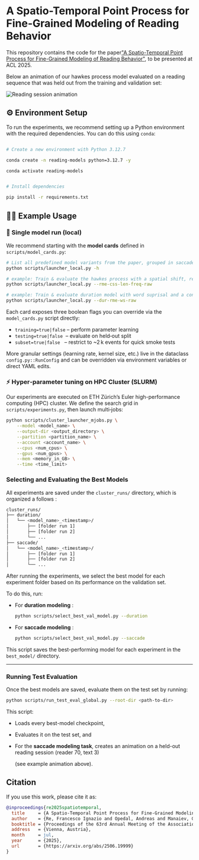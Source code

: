 # A Spatio-Temporal Point Process for Fine-Grained Modeling of Reading Behavior

This repository contains the code for the paper[&#34;A Spatio-Temporal Point Process for Fine-Grained Modeling of Reading Behavior&#34;](https://arxiv.org/abs/2506.19999), to be presented at ACL 2025.

Below an animation of our hawkes process model evaluated on a reading sequence that was held out from the training and validation set:

![Reading session animation](image/held_out_sess.gif)

## ⚙️ Environment Setup

To run the experiments, we recommend setting up a Python environment with the required dependencies. You can do this using `conda`:

```bash

# Create a new environment with Python 3.12.7

conda create -n reading-models python=3.12.7 -y

conda activate reading-models


# Install dependencies

pip install -r requirements.txt
```

## 🧑‍💻 Example Usage

### 🌱 Single model run (local)

We recommend starting with the **model cards** defined in `scripts/model_cards.py`:

```bash
# List all predefined model variants from the paper, grouped in saccade and duration models, on filtered or full (raw) scanpaths
python scripts/launcher_local.py -h

# example: Train & evaluate the hawkes process with a spatial shift, reader specific effects, and word length as predictor on the raw scanpath dataset 
python scripts/launcher_local.py --rme-css-len-freq-raw

# example: Train & evaluate duration model with word suprisal and a convolved past spillover effects
python scripts/launcher_local.py --dur-rme-ws-raw

```

Each card exposes three boolean flags you can override via the `model_cards.py` script directly:

* `training=true|false` – perform parameter learning
* `testing=true|false`  – evaluate on held‑out split
* `subset=true|false`   – restrict to ~2 k events for quick smoke tests

More granular settings (learning rate, kernel size, etc.) live in the dataclass `config.py::RunConfig` and can be overridden via environment variables or direct YAML edits.

### ⚡ Hyper‑parameter tuning on HPC Cluster (SLURM)

Our experiments are executed on ETH Zürich’s Euler high-performance computing (HPC) cluster.  We define the search grid in `scripts/experiments.py`, then launch multi‑jobs:

```bash
python scripts/cluster_launcher_mjobs.py \
    --model <model_name> \
    --output-dir <output_directory> \
    --partition <partition_name> \
    --account <account_name> \
    --cpus <num_cpus> \
    --gpus <num_gpus> \
    --mem <memory_in_GB> \
    --time <time_limit>

```

### Selecting and Evaluating the Best Models

All experiments are saved under the `cluster_runs/` directory, which is organized a follows :

```bash
cluster_runs/
├── duration/
│   └── <model_name>_<timestamp>/
│       ├── [folder run 1]
│       ├── [folder run 2]
│       └── ... 
├── saccade/
│   └── <model_name>_<timestamp>/
│       ├── [folder run 1]
│       ├── [folder run 2]
│       └── ...
```

After running the experiments, we select the best model for each experiment folder based on its performance on the validation set.

To do this, run:

* For  **duration modeling** :
  ```bash
  python scripts/select_best_val_model.py --duration
  ```
* For  **saccade modeling** :
  ```bash
  python scripts/select_best_val_model.py --saccade
  ```

This script saves the best-performing model for each experiment in the `best_model/` directory.

---

### Running Test Evaluation

Once the best models are saved, evaluate them on the test set by running:

```bash
python scripts/run_test_eval_global.py --root-dir <path-to-dir>
```

This script:

* Loads every best-model checkpoint,
* Evaluates it on the test set, and
* For the **saccade modeling task**, creates an animation on a held-out reading session (reader 70, text 3)

  (see example animation above).

## Citation

If you use this work, please cite it as:

```bibtex
@inproceedings{re2025spatiotemporal,
  title     = {A Spatio-Temporal Point Process for Fine-Grained Modeling of Reading Behavior},
  author    = {Re, Francesco Ignazio and Opedal, Andreas and Manaiev, Glib and Giulianelli, Mario and Cotterell, Ryan},
  booktitle = {Proceedings of the 63rd Annual Meeting of the Association for Computational Linguistics (ACL)},
  address   = {Vienna, Austria},
  month     = jul,
  year      = {2025},
  url       = {https://arxiv.org/abs/2506.19999}
}
```
